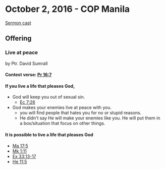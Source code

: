 # October 2, 2016 - COP Manila

[Sermon cast](http://livestream.com/cathedralofpraise/cathedralofpraiseph/videos/137596356)

## Offering

### Live at peace
by Ptr. David Sumrall

#### Context verse: [Pr 16:7](http://www.biblestudytools.com/proverbs/16-7.html)

#### If you live a life that pleases God,
- God will keep you out of sexual sin.
  - [Ec 7:26](http://www.biblestudytools.com/ecclesiastes/7-26.html)
- God makes your enemies live at peace with you.
  - you will find people that hates you for no or stupid reasons.
  - He didn't say He will make your enemies like you. He will put them in a box/situation that focus on other things.

#### It is possible to live a life that pleases God
- [Ma 17:5](http://www.biblestudytools.com/matthew/17-5.html)
- [Mk 1:11](http://www.biblestudytools.com/mark/1-11.html)
- [Ex 33:13-17](http://www.biblestudytools.com/exodus/passage/?q=exodus+33:13-17)
- [He 11:5](http://www.biblestudytools.com/hebrews/11-5.html)
